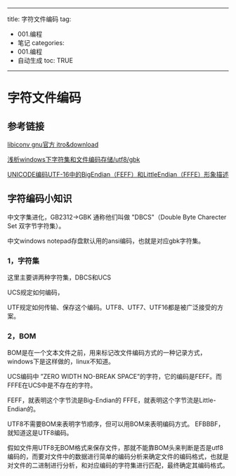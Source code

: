  ---
title: 字符文件编码 
tag: 
- 001.编程 
- 笔记
categories:
- 001.编程 
- 自动生成
toc: TRUE
--- 
<h1 id="字符文件编码">字符文件编码</h1>
<h2 id="参考链接">参考链接</h2>
<p><a href="http://www.gnu.org/software/libiconv/">libiconv gnu官方 itro&amp;download</a></p>
<p><a href="https://blog.csdn.net/seanyxie/article/details/89151903">浅析windows下字符集和文件编码存储/utf8/gbk</a></p>
<p><a href="https://www.cnblogs.com/yzl050819/p/6667702.html">UNICODE编码UTF-16中的BigEndian（FEFF）和LittleEndian（FFFE）形象描述</a></p>
<p><a href=""></a></p>
<p><a href=""></a></p>
<h2 id="字符编码小知识">字符编码小知识</h2>
<p>中文字集进化，GB2312-&gt;GBK 通称他们叫做 &quot;DBCS&quot;（Double Byte Charecter Set 双字节字符集）。</p>
<p>中文windows notepad存盘默认用的ansi编码，也就是对应gbk字符集。</p>
<h3 id="字符集">1，字符集</h3>
<p>这里主要讲两种字符集，DBCS和UCS</p>
<p>UCS规定如何编码，</p>
<p>UTF规定如何传输、保存这个编码。UTF8、UTF7、UTF16都是被广泛接受的方案。</p>
<h3 id="bom">2，BOM</h3>
<p>BOM是在一个文本文件之前，用来标记改文件编码方式的一种记录方式，windows下是这样做的，linux不知道。</p>
<p>UCS编码中 ”ZERO WIDTH NO-BREAK SPACE”的字符，它的编码是FEFF。而FFFE在UCS中是不存在的字符。</p>
<p>FEFF，就表明这个字节流是Big-Endian的 FFFE，就表明这个字节流是Little-Endian的。</p>
<p>UTF8不需要BOM来表明字节顺序，但可以用BOM来表明编码方式。 EFBBBF，就知道这是UTF8编码。</p>
<p>假如文件用UTF8无BOM格式来保存文件，那就不能靠BOM头来判断是否是utf8编码的，而要对文件中的数据进行简单的编码分析来确定文件的编码格式，也就是对文件的二进制进行分析，和对应编码的字符集进行匹配，最终确定其编码格式。</p>
